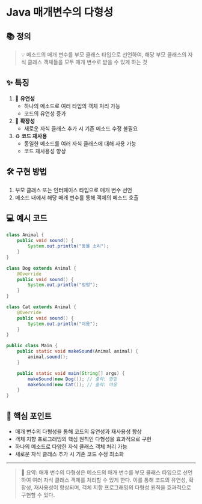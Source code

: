 # Java 매개변수의 다형성
## 📚 정의

> 💡 메소드의 매개 변수를 부모 클래스 타입으로 선언하여, 해당 부모 클래스의 자식 클래스 객체들을 모두 매개 변수로 받을 수 있게 하는 것
>

## ✨ 특징

1. 🌈 **유연성**
    - 하나의 메소드로 여러 타입의 객체 처리 가능
    - 코드의 유연성 증가
2. 🚀 **확장성**
    - 새로운 자식 클래스 추가 시 기존 메소드 수정 불필요
3. ♻️ **코드 재사용**
    - 동일한 메소드를 여러 자식 클래스에 대해 사용 가능
    - 코드 재사용성 향상

## 🛠️ 구현 방법

1. 부모 클래스 또는 인터페이스 타입으로 매개 변수 선언
2. 메소드 내에서 해당 매개 변수를 통해 객체의 메소드 호출

## 💻 예시 코드

```java
class Animal {
    public void sound() {
        System.out.println("동물 소리");
    }
}

class Dog extends Animal {
    @Override
    public void sound() {
        System.out.println("멍멍");
    }
}

class Cat extends Animal {
    @Override
    public void sound() {
        System.out.println("야옹");
    }
}

public class Main {
    public static void makeSound(Animal animal) {
        animal.sound();
    }

    public static void main(String[] args) {
        makeSound(new Dog()); // 출력: 멍멍
        makeSound(new Cat()); // 출력: 야옹
    }
}

```

## 🔑 핵심 포인트

- 매개 변수의 다형성을 통해 코드의 유연성과 재사용성 향상
- 객체 지향 프로그래밍의 핵심 원칙인 다형성을 효과적으로 구현
- 하나의 메소드로 다양한 자식 클래스 객체 처리 가능
- 새로운 자식 클래스 추가 시 기존 코드 수정 최소화

---

> 🌟 요약: 매개 변수의 다형성은 메소드의 매개 변수를 부모 클래스 타입으로 선언하여 여러 자식 클래스 객체를 처리할 수 있게 한다. 이를 통해 코드의 유연성, 확장성, 재사용성이 향상되며, 객체 지향 프로그래밍의 다형성 원칙을 효과적으로 구현할 수 있다.
>